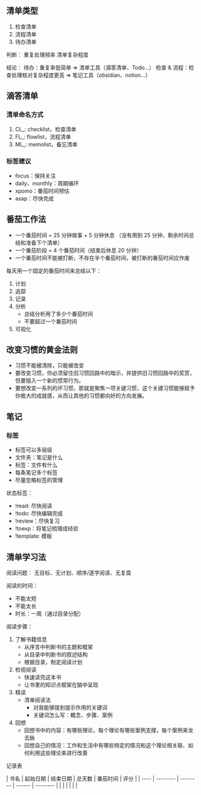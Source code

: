 ## 清单类型
1. 检查清单
2. 流程清单
3. 待办清单

判断：
重复处理频率
清单复杂程度

结论：
待办：重复率低简单 => 清单工具（滴答清单、Todo...）
检查 & 流程：检查处理核对复杂程度更高 => 笔记工具（obsidian、notion...）


## 滴答清单

### 清单命名方式
1. CL_: checklist，检查清单
2. FL_: flowlist，流程清单
3. ML_: memolist，备忘清单

### 标签建议

- focus：保持关注
- daily、monthly：周期循环
- xpomo：番茄时间预估
- asap：尽快完成


## 番茄工作法

- 一个番茄时间 = 25 分钟做事 + 5 分钟休息 （没有用到 25 分钟，剩余时间总结和准备下个清单）
- 一个番茄阶段 = 4 个番茄时间（结束后休息 20 分钟）
- 一个番茄时间不能被打断，不存在半个番茄时间，被打断的番茄时间应作废

每天用一个固定的番茄时间来总结以下：
1. 计划
2. 追踪
3. 记录
4. 分析
	- 总结分析用了多少个番茄时间
	- 不要超过一个番茄时间
5. 可视化

## 改变习惯的黄金法则
- 习惯不能被清除，只能被改变
- 要改变习惯，你必须留住旧习惯回路中的暗示，并提供旧习惯回路中的奖赏，但要插入一个新的惯常行为。
- 要想改变一系列的坏习惯，那就是聚焦一项关键习惯，这个关键习惯能够赋予你极大的成就感，从而让其他的习惯都向好的方向发展。


## 笔记

### 标签

- 标签可以多层级
- 文件夹：笔记是什么
- 标签：文件有什么
- 每条笔记多个标签
- 尽量忽略标签的管理

状态标签：

- !read: 尽快阅读
- !todo: 尽快编辑完成
- !review：尽快复习
- !toexp：将笔记梳理成经验
- !template: 模板


## 清单学习法

阅读问题：
无目标、无计划、顺序/逐字阅读、无复盘

阅读的时间：
- 不能太短
- 不能太长
- 时长：一周（通过目录分配）

阅读步骤：
1. 了解书籍信息
	- 从序言中判断书的主题和框架
	- 从目录中判断书的叙述结构
	- 根据目录，制定阅读计划
2. 检视阅读
	- 快速读完这本书
	- 让书里的知识点框架在脑中呈现
3. 精读
	- 清单阅读法
		- 对我能够提到提示作用的关键词
		- 关键词怎么写：概念、步骤、案例
4. 回想
	- 回想书中的内容：有哪些理论，每个理论有哪些案例支撑，每个案例来龙去脉
	- 回想自己的情况：工作和生活中有哪些特定的情况和这个理论相关联、如何利用这些理论来进行改善


记录表

| 书名 | 起始日期 | 结束日期 | 总天数 | 番茄时间 | 评分 |
| ---- | -------- | -------- | ------ | -------- |
|      |          |          |        |          |


